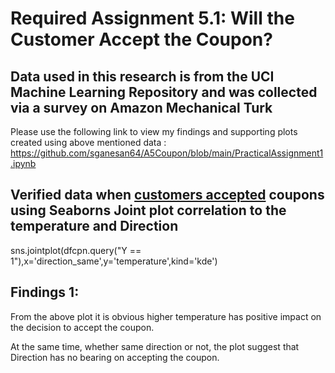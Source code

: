 # Required Assignment 5.1: Will the Customer Accept the Coupon? 
## Data used in this research is from the UCI Machine Learning Repository and was collected via a survey on Amazon Mechanical Turk
Please use the following link to view my findings and supporting plots created using above mentioned data : <url>https://github.com/sganesan64/A5Coupon/blob/main/PracticalAssignment1.ipynb</url>
## Verified data when <u>customers accepted</u> coupons using Seaborns Joint plot correlation to the temperature and Direction
sns.jointplot(dfcpn.query("Y == 1"),x='direction_same',y='temperature',kind='kde')
    


## Findings 1: 
From the above plot it is obvious higher temperature has positive impact on the decision to accept the coupon.

At the same time, whether same direction or not, the plot suggest that Direction has no bearing on accepting the coupon.
